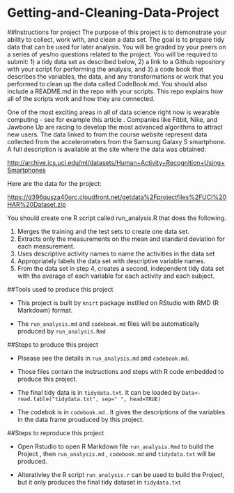 Getting-and-Cleaning-Data-Project
=================================
##Instructions for project
The purpose of this project is to demonstrate your ability to collect, work with, and clean a data set. The goal is to prepare tidy data that can be used for later analysis. You will be graded by your peers on a series of yes/no questions related to the project. You will be required to submit: 1) a tidy data set as described below, 2) a link to a Github repository with your script for performing the analysis, and 3) a code book that describes the variables, the data, and any transformations or work that you performed to clean up the data called CodeBook.md. You should also include a README.md in the repo with your scripts. This repo explains how all of the scripts work and how they are connected. 

One of the most exciting areas in all of data science right now is wearable computing - see for example this article . Companies like Fitbit, Nike, and Jawbone Up are racing to develop the most advanced algorithms to attract new users. The data linked to from the course website represent data collected from the accelerometers from the Samsung Galaxy S smartphone. A full description is available at the site where the data was obtained: 

http://archive.ics.uci.edu/ml/datasets/Human+Activity+Recognition+Using+Smartphones

Here are the data for the project:

https://d396qusza40orc.cloudfront.net/getdata%2Fprojectfiles%2FUCI%20HAR%20Dataset.zip 

You should create one R script called run_analysis.R that does the following. 

1. Merges the training and the test sets to create one data set.
2. Extracts only the measurements on the mean and standard deviation for each measurement. 
3. Uses descriptive activity names to name the activities in the data set
4. Appropriately labels the data set with descriptive variable names.
5. From the data set in step 4, creates a second, independent tidy data set with the average 
   of each variable for each activity and each subject.

##Tools used to produce this project
- This project is built by `knirt` package instllled on RStudio with RMD (R Markdown) format.

- The  `run_analysis.md` and `codebook.md` files will be  automatically  produced by `run_analysis.Rmd` 

##Steps to produce this project

- Plsease see the details in `run_analysis.md` and `codebook.md`.

- Those files  contain the instructions and steps with R code embedded  to produce this project.

- The final tidy data is in `tidydata.txt`. It can be loaded by `Data<-read.table("tidydata.txt", sep=" ", head=TRUE)`

- The codebok is in `codebook.md` . It gives the descriptions of the variables in the data frame prouduced by this project.

##Steps to reproduce this project

-  Open Rstudio to open R  Markdown file  `run_analysis.Rmd` to build the Project , then `run_analysis.md` , `codebook.md` and 
  `tidydata.txt` will be produced.
  
-  Alterativley the R script `run_analysis.r` can be used  to build the Project, but it only produces the final tidy dataset in `tidydata.txt`

 

